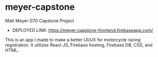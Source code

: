 # meyer-capstone
Matt Meyer G70 Capstone Project


- DEPLOYED LINK:
https://meyer-capstone-frontend.firebaseapp.com/


This is an app I made to make a better UI/UX for motorcycle racing registration. It utilizes React JS, Firebase hosting,
Firebase DB, CSS, and HTML. 
